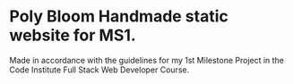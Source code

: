 # Poly Bloom Handmade static website for MS1. 
<p>Made in accordance with the guidelines for my 1st Milestone Project in the Code Institute Full Stack Web Developer Course.</p>


## 
